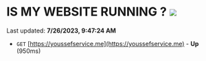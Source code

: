 # IS MY WEBSITE RUNNING ? [![](https://img.shields.io/static/v1?label=Sponsor&message=%E2%9D%A4&logo=GitHub&color=%23fe8e86)](https://github.com/sponsors/<username>)

Last updated: **7/26/2023, 9:47:24 AM**

- `GET` [https://youssefservice.me](https://youssefservice.me) - **Up** (950ms)
